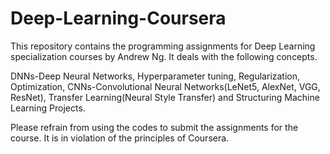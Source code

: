 # Deep-Learning-Coursera
This repository contains the programming assignments for Deep Learning specialization courses by Andrew Ng.
It deals with the following concepts.

DNNs-Deep Neural Networks, Hyperparameter tuning, Regularization, Optimization, CNNs-Convolutional Neural Networks(LeNet5, AlexNet, VGG, ResNet), Transfer Learning(Neural Style Transfer) and Structuring Machine Learning Projects.

Please refrain from using the codes to submit the assignments for the course. It is in violation of the principles of Coursera.
